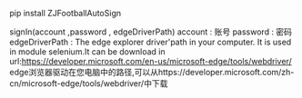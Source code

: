 pip install ZJFootballAutoSign

signIn(account ,password , edgeDriverPath)
account : 账号
password : 密码
edgeDriverPath : The edge explorer driver'path in your computer. It is used in module selenium.It can be download in url:https://developer.microsoft.com/en-us/microsoft-edge/tools/webdriver/
    edge浏览器驱动在您电脑中的路径,可以从https://developer.microsoft.com/zh-cn/microsoft-edge/tools/webdriver/中下载